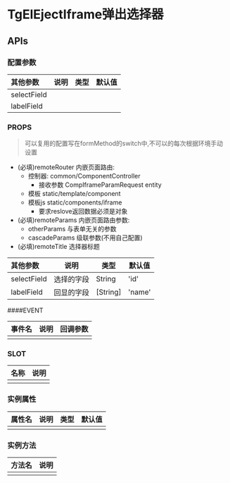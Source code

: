 #  TgElEjectIframe弹出选择器
## APIs
### 配置参数


| 其他参数    | 说明 | 类型 | 默认值 |
| :---------- | ---- | ---- | ------ |
| selectField |      |      |        |
| labelField  |      |      |        |


###  PROPS
> 可以复用的配置写在formMethod的switch中,不可以的每次根据环境手动设置

- (必填)remoteRouter 内嵌页面路由:
  - 控制器: common/ComponentController
    - 接收参数 CompIframeParamRequest entity 
  - 模板 static/template/component
  - 模板js  static/components/iframe
    - 要求reslove返回数据必须是对象
- (必填)remoteParams 内嵌页面路由参数:
   - otherParams 与表单无关的参数
   - cascadeParams 级联参数(不用自己配置)
- (必填)remoteTitle 选择器标题

| 其他参数    | 说明       | 类型     | 默认值 |
| :---------- | ---------- | -------- | ------ |
| selectField | 选择的字段 | String   | 'id'   |
| labelField  | 回显的字段 | [String] | 'name' |



####EVENT

| 事件名 | 说明 | 回调参数 |
| ------ | ---- | -------- |
|        |      |          |



### SLOT

| 名称 | 说明 |
| ---- | ---- |
|      |      |


### 实例属性

| 属性名 | 说明 | 类型 | 默认值 |
| ------ | ---- | ---- | ------ |
|        |      |      |        |



### 实例方法

| 方法名 | 说明 |
| ------ | ---- |
|        |      |
